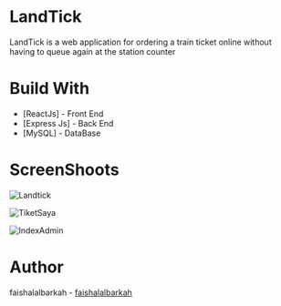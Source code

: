 # LandTick

LandTick is a web application for ordering a train ticket online without having to queue again at the station counter

# Build With
* [ReactJs] - Front End
* [Express Js] - Back End
* [MySQL] - DataBase

# ScreenShoots

![Landtick](https://user-images.githubusercontent.com/54970019/77388341-698aab80-6dc2-11ea-8a05-debe62195039.png)

![TiketSaya](https://user-images.githubusercontent.com/54970019/77388387-8b842e00-6dc2-11ea-9e15-3b767c8eb03a.png)

![IndexAdmin](https://user-images.githubusercontent.com/54970019/77388424-a787cf80-6dc2-11ea-907e-9e48f37ba7f4.png)

# Author
faishalalbarkah -  [faishalalbarkah](https://github.com/faishalalbarkah)
